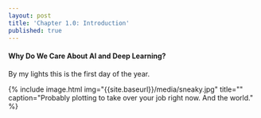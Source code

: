 ```yaml
---
layout: post
title: 'Chapter 1.0: Introduction'
published: true
---
```


#### Why Do We Care About AI and Deep Learning?


By my lights this is the first day of the year.

{% include image.html img="{{site.baseurl}}/media/sneaky.jpg" title="" caption="Probably plotting to take over your job right now. And the world." %}




